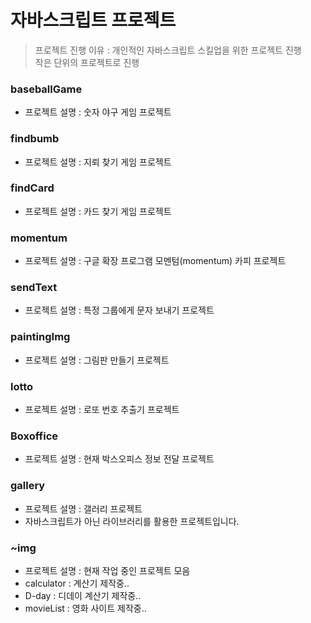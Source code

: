 # 자바스크립트 프로젝트 
> 프로젝트 진행 이유 : 개인적인 자바스크립트 스킬업을 위한 프로젝트 진행  
> 작은 단위의 프로젝트로 진행



### baseballGame
+ 프로젝트 설명 : 숫자 야구 게임 프로젝트

### findbumb
+ 프로젝트 설명 : 지뢰 찾기 게임 프로젝트

### findCard
+ 프로젝트 설명 : 카드 찾기 게임 프로젝트

### momentum
+ 프로젝트 설명 : 구글 확장 프로그램 모멘텀(momentum) 카피 프로젝트

### sendText
+ 프로젝트 설명 : 특정 그룹에게 문자 보내기 프로젝트

### paintingImg
+ 프로젝트 설명 : 그림판 만들기 프로젝트

### lotto
+ 프로젝트 설명 : 로또 번호 추출기 프로젝트

### Boxoffice
+ 프로젝트 설명 : 현재 박스오피스 정보 전달 프로젝트

### gallery
+ 프로젝트 설명 : 갤러리 프로젝트
+ 자바스크립트가 아닌 라이브러리를 활용한 프로젝트입니다.

### ~img
+ 프로젝트 설명 : 현재 작업 중인 프로젝트 모음
+ calculator : 계산기 제작중..
+ D-day : 디데이 계산기 제작중..
+ movieList : 영화 사이트 제작중..


